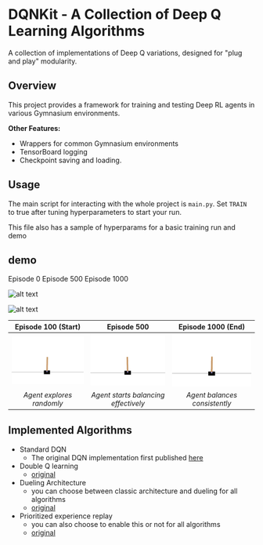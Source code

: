 # **DQNKit** - A Collection of Deep Q Learning Algorithms

A collection of implementations of Deep Q variations, designed for "plug and play" modularity.

## Overview

This project provides a framework for training and testing Deep RL agents in various Gymnasium environments. 

**Other Features:**
*   Wrappers for common Gymnasium environments
*   TensorBoard logging
*   Checkpoint saving and loading.


## Usage

The main script for interacting with the whole project is `main.py`.
Set `TRAIN` to true after tuning hyperparameters to start your run.

This file also has a sample of hyperparams for a basic training run and demo

## demo

Episode 0 Episode 500	Episode 1000

![alt text]()

	

![alt text]()

	

| Episode 100 (Start)                      | Episode 500                            | Episode 1000 (End)                       |
| :------------------------------------: | :------------------------------------: | :--------------------------------------: |
| ![CartPole Ep 0](showcase_videos/cartpole_100_demo-episode.gif) | ![CartPole Ep 500](showcase_videos/cartpole_500_demo-episode.gif) | ![CartPole Ep 1000](showcase_videos/cartpole_1000_demo-episode.gif) |
| *Agent explores randomly*               | *Agent starts balancing effectively*    | *Agent balances consistently*             |

## Implemented Algorithms

* Standard DQN
    - The original DQN implementation first published [here](https://storage.googleapis.com/deepmind-media/dqn/DQNNaturePaper.pdf)
* Double Q learning
    - [original](https://arxiv.org/pdf/1509.06461)
* Dueling Architecture
    - you can choose between classic architecture and dueling for all algorithms
    - [original](https://arxiv.org/abs/1511.06581)
* Prioritized experience replay
    - you can also choose to enable this or not for all algorithms
    - [original](https://arxiv.org/abs/1511.05952)
